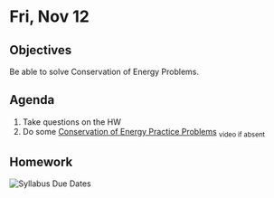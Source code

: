 Fri, Nov 12
=========    
  
Objectives  
------------  
Be able to solve Conservation of Energy Problems.
  
Agenda    
---------    

1. Take questions on the HW
2. Do some [Conservation of Energy Practice Problems](https://avon.schoology.com/page/5144966002) <sub>video if absent</sub>
  
Homework  
-------------    
![Syllabus Due Dates](/system/files/attachments/page_embeds/m/2021-11/Capture_618d8408ee03a.PNG)
<!--stackedit_data:
eyJoaXN0b3J5IjpbLTIwNzMxNjQ5NDYsLTkyMjk1ODI3OCwxND
k3ODgzNDgwLDg5OTI5MTcwNywtMTEyODU0OTgwNSwzNjY5MzMx
MjMsLTMxNDM2ODIxMiwtNzkwMjYxNzA5LDE0NDk0NTIxODIsLT
I1MzY3MDU5MCwtOTU1MTEzMTg2LDQ4NTkwMDM0NSwtMzU0OTYy
Njk1LDE0MTU5MTYwMTIsNDA1NDkxNjAyLC0xOTczMTk0MjI3LC
0xMzU0ODU1MTkxLDU5ODM2MzE3NSwtMTk3NjAyNTg3NywtMTk1
ODE1NzczMF19
-->